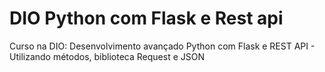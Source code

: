 # DIO Python com Flask e Rest api
Curso na DIO: Desenvolvimento avançado Python com Flask e REST API - Utilizando métodos, biblioteca Request e JSON
